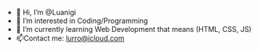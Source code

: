 - 👋 Hi, I’m @Luanigi
- 👀 I’m interested in Coding/Programming
- 🌱 I’m currently learning Web Development that means (HTML, CSS, JS)
- 📫Contact me: lurro@icloud.com

<!---
Luanigi/Luanigi is a ✨ special ✨ repository because its `README.md` (this file) appears on your GitHub profile.
You can click the Preview link to take a look at your changes.
--->
